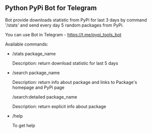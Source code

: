 ## Python PyPi Bot for Telegram 

Bot provide downloads statistic from PyPi for last 3 days by command '/stats' 
and send every day 5 random packages from PyPi.

You can use Bot in Telegram - https://t.me/pypi_tools_bot

Available commands:
- /stats package_name 
    
    Description: return download statistic for last 5 days
    
- /search package_name
    
    Description: return info about package and links to Package's homepage and PyPi page
    
    /search:detailed package_name
    
  Description: return explicit info about package

- /help

    To get help


